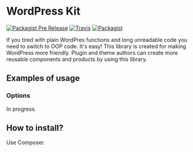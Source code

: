 # WordPress Kit

[![Packagist Pre Release](https://img.shields.io/packagist/vpre/korobochkin/wp-kit.svg)](https://packagist.org/packages/korobochkin/wp-kit) [![Travis](https://img.shields.io/travis/korobockin/wp-kit.svg)](https://travis-ci.org/korobochkin/wp-kit) [![Packagist](https://img.shields.io/packagist/dt/korobochkin/wp-kit.svg)](https://packagist.org/packages/korobochkin/wp-kit)

If you tired with plain WordPres functions and long unreadable code you need to switch to OOP code. It's easy! This library is created for making WordPress more friendly. Plugin and theme authors can create more reusable components and products by using this library.

## Examples of usage

### Options

In progress.

## How to install?

Use Composer.

